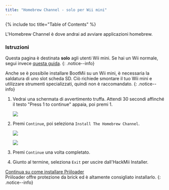 ```yaml
---
title: "Homebrew Channel - solo per Wii mini"
---
```


{% include toc title="Table of Contents" %}

L'Homebrew Channel è dove andrai ad avviare applicazioni homebrew.

### Istruzioni
Questa pagina è destinata **solo** agli utenti Wii mini. Se hai un Wii normale, segui invece [questa guida](hbc).
{: .notice--info}

Anche se è possibile installare BootMii su un Wii mini, è necessaria la saldatura di uno slot scheda SD. Ciò richiede smontare il tuo Wii mini e utilizzare strumenti specializzati, quindi non è raccomandato.
{: .notice--info}

1. Vedrai una schermata di avvertimento truffa. Attendi 30 secondi affinché il testo "Press 1 to continue" appaia, poi premi 1.

    ![](/images/hackmii/scam.png)

1. Premi `Continue`, poi seleziona `Install The Homebrew Channel`.

    ![](/images/hackmii/hbc_install.png)

    ![](/images/hackmii/hbc_install_ok.png)

1. Premi `Continue` una volta completato.
1. Giunto al termine, seleziona `Exit` per uscire dall'HackMii Installer.

[Continua su come installare Priiloader](priiloader) <br> Priiloader offre protezione da brick ed è altamente consigliato installarlo.
{: .notice--info}
